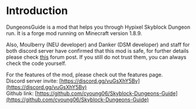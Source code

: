 # Introduction

DungeonsGuide is a mod that helps you through Hypixel Skyblock Dungeon run. It is a forge mod running on Minecraft version 1.8.9.

Also, Moulberry \(NEU developer\) and Danker \(DSM developer\) and staff for both discord server have confirmed that this mod is safe, for further details please check [this](https://hypixel.net/threads/about-the-dungeons-guide-mod.3727014/) forum post. If you still do not trust them, you can always check the code yourself.

For the features of the mod, please check out the features page.   
Discord server invite: [https://discord.gg/vuGsXhY5Bv](https://discord.gg/vuGsXhY5Bv)  
Github link: [https://github.com/cyoung06/Skyblock-Dungeons-Guide](https://github.com/cyoung06/Skyblock-Dungeons-Guide)




